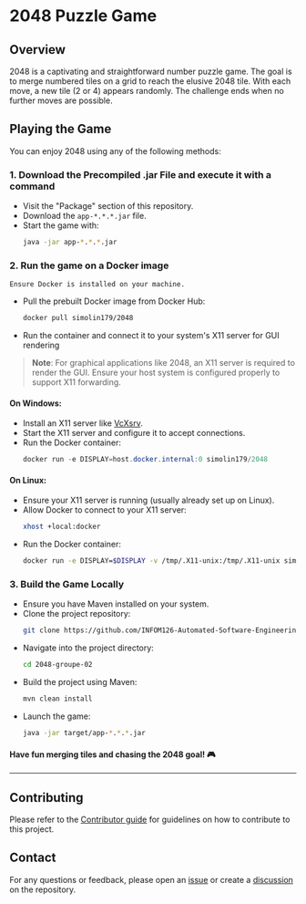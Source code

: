 # 2048 Puzzle Game

## Overview
2048 is a captivating and straightforward number puzzle game. The goal is to merge numbered tiles on a grid to reach the elusive 2048 tile. With each move, a new tile (2 or 4) appears randomly. The challenge ends when no further moves are possible.

## Playing the Game
You can enjoy 2048 using any of the following methods:

### 1. **Download the Precompiled .jar File and execute it with a command**
   - Visit the "Package" section of this repository.
   - Download the `app-*.*.*.jar` file.
   - Start the game with:
     ```bash
     java -jar app-*.*.*.jar
     ```

### 2. **Run the game on a Docker image**

    Ensure Docker is installed on your machine.
   - Pull the prebuilt Docker image from Docker Hub:
     ```bash
     docker pull simolin179/2048
     ```
   - Run the container and connect it to your system's X11 server for GUI rendering
  > **Note**: For graphical applications like 2048, an X11 server is required to render the GUI. Ensure your host system is configured properly to support X11 forwarding.


#### On Windows:
   - Install an X11 server like [VcXsrv](https://sourceforge.net/projects/vcxsrv/).
   - Start the X11 server and configure it to accept connections.
   - Run the Docker container:
     ```powershell
     docker run -e DISPLAY=host.docker.internal:0 simolin179/2048
     ```

#### On Linux:
   - Ensure your X11 server is running (usually already set up on Linux).
   - Allow Docker to connect to your X11 server:
     ```bash
     xhost +local:docker
     ```
   - Run the Docker container:
     ```bash
     docker run -e DISPLAY=$DISPLAY -v /tmp/.X11-unix:/tmp/.X11-unix simolin179/2048
     ```
### 3. **Build the Game Locally**
   - Ensure you have Maven installed on your system.
   - Clone the project repository:
     ```bash
     git clone https://github.com/INFOM126-Automated-Software-Engineering/2048-groupe-02.git
     ```
   - Navigate into the project directory:
     ```bash
     cd 2048-groupe-02
     ```
   - Build the project using Maven:
     ```bash
     mvn clean install
     ```
   - Launch the game:
     ```bash
     java -jar target/app-*.*.*.jar
     ```
  #### Have fun merging tiles and chasing the 2048 goal! 🎮
---

## Contributing
Please refer to the [Contributor guide](https://github.com/INFOM126-Automated-Software-Engineering/2048-groupe-02/blob/main/docs/CONTRIBUTOR.md) for guidelines on how to contribute to this project.

## Contact
For any questions or feedback, please open an [issue](https://github.com/INFOM126-Automated-Software-Engineering/2048-groupe-02/issues/new/choose) or create a [discussion](https://github.com/INFOM126-Automated-Software-Engineering/2048-groupe-02/discussions/new/choose) on the repository.